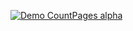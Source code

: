 [![Demo CountPages alpha](https://j.gifs.com/WLoqZn.gif)](https://www.youtube.com/watch?v=ek1j272iAmc)
